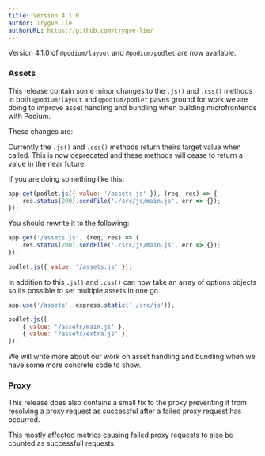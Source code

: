 ```yaml
---
title: Version 4.1.0
author: Trygve Lie
authorURL: https://github.com/trygve-lie/
---
```


Version 4.1.0 of `@podium/layout` and `@podium/podlet` are now available.

### Assets

This release contain some minor changes to the `.js()` and `.css()` methods in
both `@podium/layout` and `@podium/podlet` paves ground for work we are doing to
improve asset handling and bundling when building microfrontends with Podium.

These changes are:

Currently the `.js()` and `.css()` methods return theirs target value when
called. This is now deprecated and these methods will cease to return a value in
the  near future.

If you are doing something like this:

```js
app.get(podlet.js({ value: '/assets.js' }), (req, res) => {
    res.status(200).sendFile('./src/js/main.js', err => {});
});
```

You should rewrite it to the following:

```js
app.get('/assets.js', (req, res) => {
    res.status(200).sendFile('./src/js/main.js', err => {});
});

podlet.js({ value: '/assets.js' });
```

In addition to this `.js()` and `.css()` can now take an array of options
objects so its possible to set multiple assets in one go.

```js
app.use('/assets', express.static('./src/js'));

podlet.js([
    { value: '/assets/main.js' },
    { value: '/assets/extra.js' },
]);
```

We will write more about our work on asset handling and bundling when we have
some more concrete code to show.

### Proxy

This release does also contains a small fix to the proxy preventing it from
resolving a proxy request as successful after a failed proxy request has
occurred.

This mostly affected metrics causing failed proxy requests to also be counted
as successfull requests.
